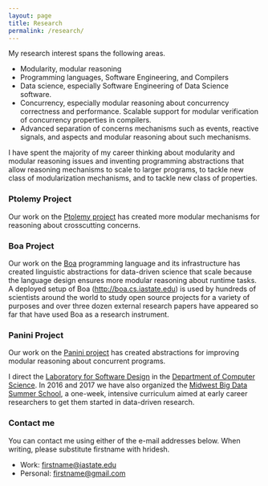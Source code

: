 ```yaml
---
layout: page
title: Research
permalink: /research/
---
```


My research interest spans the following areas.

* Modularity, modular reasoning
* Programming languages, Software Engineering, and Compilers
* Data science, especially Software Engineering of Data Science software.
* Concurrency, especially modular reasoning about concurrency correctness and performance. Scalable support for modular verification of concurrency properties in compilers.
* Advanced separation of concerns mechanisms such as events, reactive signals, and aspects and modular reasoning about such mechanisms.

I have spent the majority of my career thinking about modularity and modular reasoning issues and inventing programming abstractions that allow reasoning mechanisms to scale to larger programs, to tackle new class of modularization mechanisms, and to tackle new class of properties.

### Ptolemy Project

Our work on the [Ptolemy project](http://ptolemy.cs.iastate.edu) has created more modular mechanisms for reasoning about crosscutting concerns.

### Boa Project

Our work on the [Boa](http://boa.cs.iastate.edu) programming language 
and its infrastructure has created linguistic abstractions for data-driven 
science that scale because the language design ensures more modular 
reasoning about runtime tasks. 
A deployed setup of Boa (<http://boa.cs.iastate.edu>) is used by hundreds 
of scientists around the world to study open source projects for a 
variety of purposes and over three dozen external research papers have 
appeared so far that have used Boa as a research instrument.

### Panini Project

Our work on the [Panini project](http://paninij.org) has created 
abstractions for improving modular reasoning about concurrent programs.

I direct the [Laboratory for Software Design](http://design.cs.iastate.edu) 
in the [Department of Computer Science](http://www.cs.iastate.edu). 
In 2016 and 2017 we have also organized the 
[Midwest Big Data Summer School](http://mbds.cs.iastate.edu), a one-week, 
intensive curriculum aimed at early career researchers to get them 
started in data-driven research.

### Contact me

You can contact me using either of the e-mail addresses below. 
When writing, please substitute firstname with hridesh.

* Work: [firstname@iastate.edu](mailto:firstname@iastate.edu)
* Personal: [firstname@gmail.com](mailto:firstname@gmail.com)

